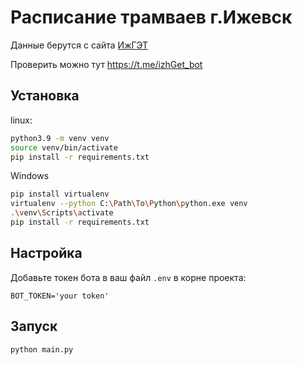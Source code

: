 # Расписание трамваев г.Ижевск

Данные берутся с сайта [ИжГЭТ](https://ижгэт.рф/rasp/)

Проверить можно тут https://t.me/izhGet_bot

## Установка
linux:
```bash
python3.9 -m venv venv
source venv/bin/activate
pip install -r requirements.txt
```
Windows
```bash
pip install virtualenv
virtualenv --python C:\Path\To\Python\python.exe venv
.\venv\Scripts\activate
pip install -r requirements.txt
```

## Настройка
Добавьте токен бота в ваш файл `.env` в корне проекта:
```shell
BOT_TOKEN='your token'
```

## Запуск
```bash
python main.py
```
